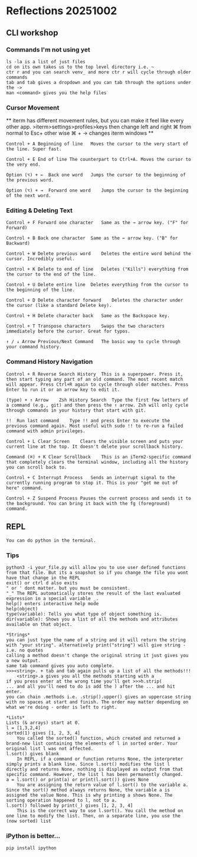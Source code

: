 # Reflections 20251002

## CLI workshop

### Commands I'm not using yet
    ls -la is a list of just files
    cd on its own takes us to the top level directory i.e. ~ 
    ctr r and you can search venv_ and more ctr r will cycle through older commands
    tab and tab gives a dropdown and you can tab through the options under the -> 
    man <command> gives you the help files
    

### Cursor Movement

** iterm has different movement rules, but you can make it feel like every other app. >iterm>settings>profiles>keys then change left and right ⌘ from normal to Esc+ other wise ⌘ + → changes iterm windows **

    Control + A	Beginning of line	Moves the cursor to the very start of the line. Super fast.

    Control + E	End of line	The counterpart to Ctrl+A. Moves the cursor to the very end.

    Option (⌥) + ←	Back one word	Jumps the cursor to the beginning of the previous word.

    Option (⌥) + →	Forward one word	Jumps the cursor to the beginning of the next word.

### Editing & Deleting Text

    Control + F	Forward one character	Same as the → arrow key. ("F" for Forward)

    Control + B	Back one character	Same as the ← arrow key. ("B" for Backward)

    Control + W	Delete previous word	Deletes the entire word behind the cursor. Incredibly useful.

    Control + K	Delete to end of line	Deletes ("Kills") everything from the cursor to the end of the line.

    Control + U	Delete entire line	Deletes everything from the cursor to the beginning of the line.

    Control + D	Delete character forward	Deletes the character under the cursor (like a standard Delete key).

    Control + H	Delete character back	Same as the Backspace key.

    Control + T	Transpose characters	Swaps the two characters immediately before the cursor. Great for typos.

    ↑ / ↓ Arrow	Previous/Next Command	The basic way to cycle through your command history.

### Command History Navigation

    Control + R	Reverse Search History	This is a superpower. Press it, then start typing any part of an old command. The most recent match will appear. Press Ctrl+R again to cycle through older matches. Press Enter to run it or an arrow key to edit it.

    (type) + ↑ Arrow	Zsh History Search	Type the first few letters of a command (e.g., git) and then press the ↑ arrow. Zsh will only cycle through commands in your history that start with git.

    !!	Run last command	Type !! and press Enter to execute the previous command again. Most useful with sudo !! to re-run a failed command with admin privileges.

    Control + L	Clear Screen	Clears the visible screen and puts your current line at the top. It doesn't delete your scrollback history.

    Command (⌘) + K	Clear Scrollback	This is an iTerm2-specific command that completely clears the terminal window, including all the history you can scroll back to.

    Control + C	Interrupt Process	Sends an interrupt signal to the currently running program to stop it. This is your "get me out of here" command.

    Control + Z	Suspend Process	Pauses the current process and sends it to the background. You can bring it back with the fg (foreground) command.

## REPL
    You can do python in the terminal.

### Tips
    python3 -i your_file.py will allow you to use user defined functions from that file. But its a snapshot so if you change the file you wont have that change in the REPL 
    exit() or ctrl d also exits
    " or ' dont matter. but you must be consistent. 
    "_" The REPL automatically stores the result of the last evaluated expression in a special variable _.
    help() enters interactive help mode 
    help(object)
    type(variable): Tells you what type of object something is.
    dir(variable): Shows you a list of all the methods and attributes available on that object.

    *Strings*
    you can just type the name of a string and it will return the string with "your string". alternatively print("string") will give string - i.e. no quotes
    calling a method doesn't change the original string it just gives you a new output. 
    same tab command gives you auto complete.
    >>><string>. + tab and tab again pulls up a list of all the methods!!! 
        <string>.a gives you all the methods starting with a
    if you press enter at the wrong time you'll get >>>h.strip(
    ... and all you'll need to do is add the ) after the ... and hit enter.
    you can chain .methods i.e. .strip().upper() gives an uppercase string with no spaces at start and finish. The order may matter depending on what we're doing - order is left to right. 

    *Lists*
    Lists (& arrays) start at 0. 
    l = [1,3,2,4]
    sorted(1) gives [1, 2, 3, 4] 
        You called the sorted() function, which created and returned a brand-new list containing the elements of l in sorted order. Your original list l was not affected.
    l.sort() gives blank
        In REPL, if a command or function returns None, the interpreter simply prints a blank line. Since l.sort() modifies the list l directly and returns None, nothing is displayed as output from that specific command. However, the list l has been permanently changed.
    a = l.sort() or print(a) or print(l.sort()) gives None
        You are assigning the return value of l.sort() to the variable a. Since the sort() method always returns None, the variable a is assigned the value None. This is why printing a shows None. The sorting operation happened to l, not to a.
    l.sort() followed by print(_) gives [1, 2, 3, 4]  
        This is the correct way to use l.sort(). You call the method on one line to modify the list. Then, on a separate line, you use the (now sorted) list

### iPython is better...
    pip install ipython

